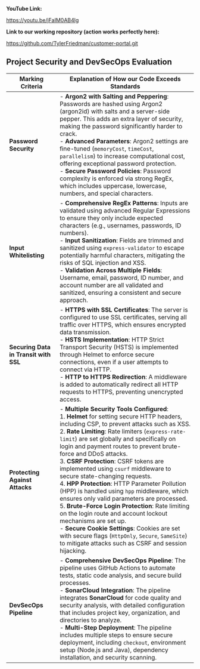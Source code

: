 **YouTube Link:**

https://youtu.be/jFaIM0AB4lg

**Link to our working repository (action works perfectly here):**

https://github.com/TylerFriedman/customer-portal.git

## Project Security and DevSecOps Evaluation

| **Marking Criteria**           | **Explanation of How our Code Exceeds Standards**                                                                                     |
|--------------------------------|----------------------------------------------------------------------------------------------------------------------------------------|
| **Password Security**          | - **Argon2 with Salting and Peppering**: Passwords are hashed using Argon2 (argon2id) with salts and a server-side pepper. This adds an extra layer of security, making the password significantly harder to crack. <br> - **Advanced Parameters**: Argon2 settings are fine-tuned (`memoryCost`, `timeCost`, `parallelism`) to increase computational cost, offering exceptional password protection. <br> - **Secure Password Policies**: Password complexity is enforced via strong RegEx, which includes uppercase, lowercase, numbers, and special characters. |
| **Input Whitelisting**         | - **Comprehensive RegEx Patterns**: Inputs are validated using advanced Regular Expressions to ensure they only include expected characters (e.g., usernames, passwords, ID numbers). <br> - **Input Sanitization**: Fields are trimmed and sanitized using `express-validator` to escape potentially harmful characters, mitigating the risks of SQL injection and XSS. <br> - **Validation Across Multiple Fields**: Username, email, password, ID number, and account number are all validated and sanitized, ensuring a consistent and secure approach. |
| **Securing Data in Transit with SSL** | - **HTTPS with SSL Certificates**: The server is configured to use SSL certificates, serving all traffic over HTTPS, which ensures encrypted data transmission. <br> - **HSTS Implementation**: HTTP Strict Transport Security (HSTS) is implemented through Helmet to enforce secure connections, even if a user attempts to connect via HTTP. <br> - **HTTP to HTTPS Redirection**: A middleware is added to automatically redirect all HTTP requests to HTTPS, preventing unencrypted access. |
| **Protecting Against Attacks** | - **Multiple Security Tools Configured**: <br> 1. **Helmet** for setting secure HTTP headers, including CSP, to prevent attacks such as XSS. <br> 2. **Rate Limiting**: Rate limiters (`express-rate-limit`) are set globally and specifically on login and payment routes to prevent brute-force and DDoS attacks. <br> 3. **CSRF Protection**: CSRF tokens are implemented using `csurf` middleware to secure state-changing requests. <br> 4. **HPP Protection**: HTTP Parameter Pollution (HPP) is handled using `hpp` middleware, which ensures only valid parameters are processed. <br> 5. **Brute-Force Login Protection**: Rate limiting on the login route and account lockout mechanisms are set up. <br> - **Secure Cookie Settings**: Cookies are set with secure flags (`HttpOnly`, `Secure`, `SameSite`) to mitigate attacks such as CSRF and session hijacking. |
| **DevSecOps Pipeline**         | - **Comprehensive DevSecOps Pipeline**: The pipeline uses GitHub Actions to automate tests, static code analysis, and secure build processes. <br> - **SonarCloud Integration**: The pipeline integrates **SonarCloud** for code quality and security analysis, with detailed configuration that includes project key, organization, and directories to analyze. <br> - **Multi-Step Deployment**: The pipeline includes multiple steps to ensure secure deployment, including `checkout`, environment setup (Node.js and Java), dependency installation, and security scanning. |
